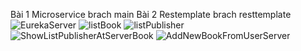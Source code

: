 Bài 1 Microservice brach main
Bài 2 Restemplate brach resttemplate
![EurekaServer](https://github.com/ThaiAn31/KTPM_Week02/assets/99635907/87f3486a-3fd2-4b5d-9ed4-84510ed373e2)
![listBook](https://github.com/ThaiAn31/KTPM_Week02/assets/99635907/47b038df-2b90-4aed-9d25-7033a9590ca8)
![listPublisher](https://github.com/ThaiAn31/KTPM_Week02/assets/99635907/f8ec9f67-5d71-416d-9e13-cfb40b9ffabd)
![ShowListPublisherAtServerBook](https://github.com/ThaiAn31/KTPM_Week02/assets/99635907/530aceb9-66ea-4c4e-867f-22c88ebf502d)
![AddNewBookFromUserServer](https://github.com/ThaiAn31/KTPM_Week02/assets/99635907/1cd1853e-abaf-451d-a86e-37244b44cd92)
